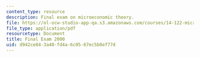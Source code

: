 ```yaml
---
content_type: resource
description: Final exam on microeconomic theory.
file: https://ol-ocw-studio-app-qa.s3.amazonaws.com/courses/14-122-microeconomic-theory-ii-fall-2002/d942ce843a40fd4a6c0567ec5b0ef77d_f2000q.pdf
file_type: application/pdf
resourcetype: Document
title: Final Exam 2000
uid: d942ce84-3a40-fd4a-6c05-67ec5b0ef77d
---
```


